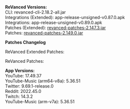**ReVanced Versions:**  
CLI: revanced-cli-2.18.2-all.jar  
Integrations (Extended): app-release-unsigned-v0.87.0.apk  
Integrations: app-release-unsigned-v0.89.0.apk  
Patches (Extended): [revanced-patches-2.147.3.jar](https://github.com/inotia00/revanced-patches/releases/latest)  
Patches: [revanced-patches-2.149.0.jar](https://github.com/revanced/revanced-patches/releases/latest)  

**Patches Changelog**
  
ReVanced Extended Patches:   


  
ReVanced Patches:   


  
**App Versions:**  
YouTube: 17.49.37  
YouTube-Music (arm64-v8a): 5.36.51  
Twitter: 9.69.1-release.0  
Reddit: 2022.45.0  
Twitch: 14.3.2  
YouTube-Music (arm-v7a): 5.36.51  
